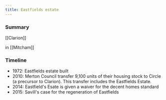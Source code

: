 ```yaml
---
title: Eastfields estate
---
```


### Summary

[[Clarion]]

in [[Mitcham]]

### Timeline

- 1972: Eastfields estate built
- 2010: Merton Council transfer 9,100 units of their housing stock to Circle (a precursor to Clarion). This transfer includes the Eastfields Estate. 
- 2014: Eastfield's Esate is given a waiver for the decent homes standard
- 2015: Savill's case for the regeneration of Eastfields